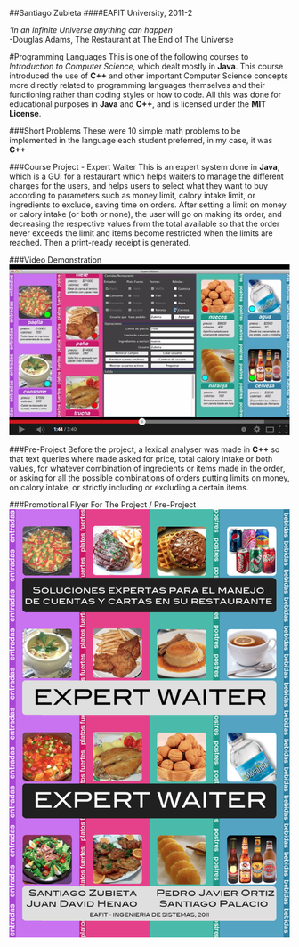 ##Santiago Zubieta
####EAFIT University, 2011-2

*'In an Infinite Universe anything can happen'*  
-Douglas Adams, The Restaurant at The End of The Universe

#Programming Languages
This is one of the following courses to *Introduction to Computer Science*, which dealt mostly in **Java**. This course introduced the use of **C++** and other important Computer Science concepts more directly related to programming languages themselves and their functioning rather than coding styles or how to code. All this was done for educational purposes in **Java** and **C++**, and is licensed under the **MIT License**.

###Short Problems
These were 10 simple math problems to be implemented in the language each student preferred, in my case, it was **C++**

###Course Project - Expert Waiter
This is an expert system done in **Java**, which is a GUI for a restaurant which helps waiters to manage the different charges for the users, and helps users to select what they want to buy according to parameters such as money limit, calory intake limit, or ingredients to exclude, saving time on orders. After setting a limit on money or calory intake (or both or none), the user will go on making its order, and decreasing the respective values from the total available so that the order never exceeds the limit and items become restricted when the limits are reached. Then a print-ready receipt is generated.

###Video Demonstration
[![](https://github.com/Zubieta/Programming_Languages/blob/master/Course_Project_Expert_System/Image_Files/Screen_GUI.png?raw=true)](https://www.youtube.com/watch?v=gNv8uczKOQc)

###Pre-Project
Before the project, a lexical analyser was made in **C++** so that text queries where made asked for price, total calory intake or both values, for whatever combination of ingredients or items made in the order, or asking for all the possible combinations of orders putting limits on money, on calory intake, or strictly including or excluding a certain items.

###Promotional Flyer For The Project / Pre-Project
![](https://github.com/Zubieta/Programming_Languages/blob/master/Course_Project_Expert_System/Image_Files/Flyer.png?raw=true) 
